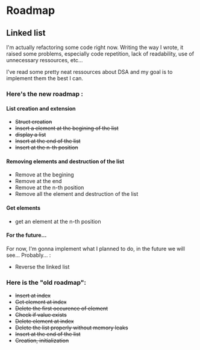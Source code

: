# Roadmap
## Linked list 

I'm actually refactoring some code right now. Writing the way I wrote, it raised some problems, especially code repetition, lack of readability, use of unnecessary ressources, etc... 

I've read some pretty neat ressources about DSA and my goal is to implement them the best I can. 

### Here's the new roadmap : 
#### List creation and extension
* ~~Struct creation~~
* ~~Insert a element at the begining of the list~~
* ~~display a list~~
* ~~Insert at the end of the list~~
* ~~Insert at the n-th position~~

#### Removing elements and destruction of the list
* Remove at the begining
* Remove at the end
* Remove at the n-th position 
* Remove all the element and destruction of the list

#### Get elements
* get an element at the n-th position

#### For the future...
For now, I'm gonna implement what I planned to do, in the future we will see...
Probably... :
* Reverse the linked list

### Here is the "old roadmap":

* ~~Insert at index~~
* ~~Get element at index~~
* ~~Delete the first occurence of element~~
* ~~Check if value exists~~
* ~~Delete element at index~~
* ~~Delete the list properly without memory leaks~~
* ~~Insert at the end of the list~~
* ~~Creation, initialization~~